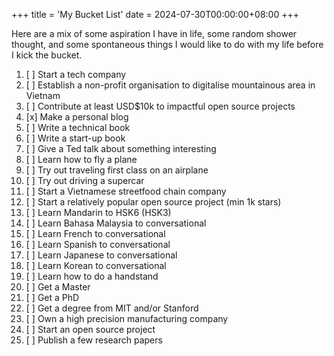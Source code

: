 +++
title = 'My Bucket List'
date = 2024-07-30T00:00:00+08:00
+++

Here are a mix of some aspiration I have in life, some random shower thought, and some spontaneous things I would like to do with my life before I kick the bucket.

1. [ ] Start a tech company
2. [ ] Establish a non-profit organisation to digitalise mountainous area in Vietnam
3. [ ] Contribute at least USD$10k to impactful open source projects
4. [x] Make a personal blog
5. [ ] Write a technical book
6. [ ] Write a start-up book
7. [ ] Give a Ted talk about something interesting
8. [ ] Learn how to fly a plane
9. [ ] Try out traveling first class on an airplane 
10. [ ] Try out driving a supercar
11. [ ] Start a Vietnamese streetfood chain company
12. [ ] Start a relatively popular open source project (min 1k stars)
13. [ ] Learn Mandarin to HSK6 (HSK3)
14. [ ] Learn Bahasa Malaysia to conversational
15. [ ] Learn French to conversational 
16. [ ] Learn Spanish to conversational 
17. [ ] Learn Japanese to conversational 
18. [ ] Learn Korean to conversational 
19. [ ] Learn how to do a handstand
20. [ ] Get a Master
21. [ ] Get a PhD
22. [ ] Get a degree from MIT and/or Stanford
23. [ ] Own a high precision manufacturing company
24. [ ] Start an open source project
25. [ ] Publish a few research papers
